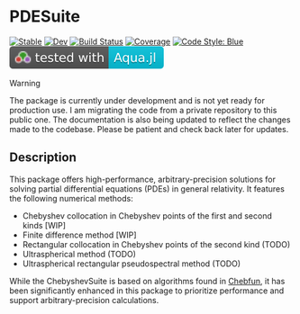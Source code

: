 # PDESuite

[![Stable](https://img.shields.io/badge/docs-stable-blue.svg)](https://AuroraDysis.github.io/PDESuite.jl/stable/)
[![Dev](https://img.shields.io/badge/docs-dev-blue.svg)](https://AuroraDysis.github.io/PDESuite.jl/dev/)
[![Build Status](https://github.com/AuroraDysis/PDESuite.jl/actions/workflows/CI.yml/badge.svg?branch=main)](https://github.com/AuroraDysis/PDESuite.jl/actions/workflows/CI.yml?query=branch%3Amain)
[![Coverage](https://codecov.io/gh/AuroraDysis/PDESuite.jl/branch/main/graph/badge.svg)](https://codecov.io/gh/AuroraDysis/PDESuite.jl)
[![Code Style: Blue](https://img.shields.io/badge/code%20style-blue-4495d1.svg)](https://github.com/invenia/BlueStyle)
[![Aqua](https://raw.githubusercontent.com/JuliaTesting/Aqua.jl/master/badge.svg)](https://github.com/JuliaTesting/Aqua.jl)

> [!WARNING]
> The package is currently under development and is not yet ready for production use. I am migrating the code from a private repository to this public one. The documentation is also being updated to reflect the changes made to the codebase. Please be patient and check back later for updates.

## Description

This package offers high-performance, arbitrary-precision solutions for solving partial differential equations (PDEs) in general relativity. It features the following numerical methods:

- Chebyshev collocation in Chebyshev points of the first and second kinds [WIP]
- Finite difference method [WIP]
- Rectangular collocation in Chebyshev points of the second kind (TODO)
- Ultraspherical method (TODO)
- Ultraspherical rectangular pseudospectral method (TODO)

While the ChebyshevSuite is based on algorithms found in [Chebfun](https://github.com/chebfun/chebfun), it has been significantly enhanced in this package to prioritize performance and support arbitrary-precision calculations.

